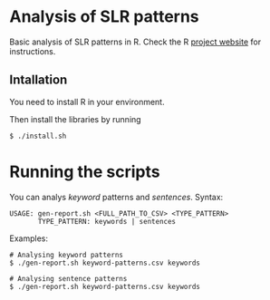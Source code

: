 # Analysis of SLR patterns
Basic analysis of SLR patterns in R. Check the R [project website](https://www.r-project.org) for instructions.

## Intallation
You need to install R in your environment. 

Then install the libraries by running

`
$ ./install.sh
`

# Running the scripts
You can analys *keyword* patterns and *sentences*. Syntax:

```
USAGE: gen-report.sh <FULL_PATH_TO_CSV> <TYPE_PATTERN>
       TYPE_PATTERN: keywords | sentences
```

Examples:

```
# Analysing keyword patterns
$ ./gen-report.sh keyword-patterns.csv keywords

# Analysing sentence patterns
$ ./gen-report.sh keyword-patterns.csv keywords
```


